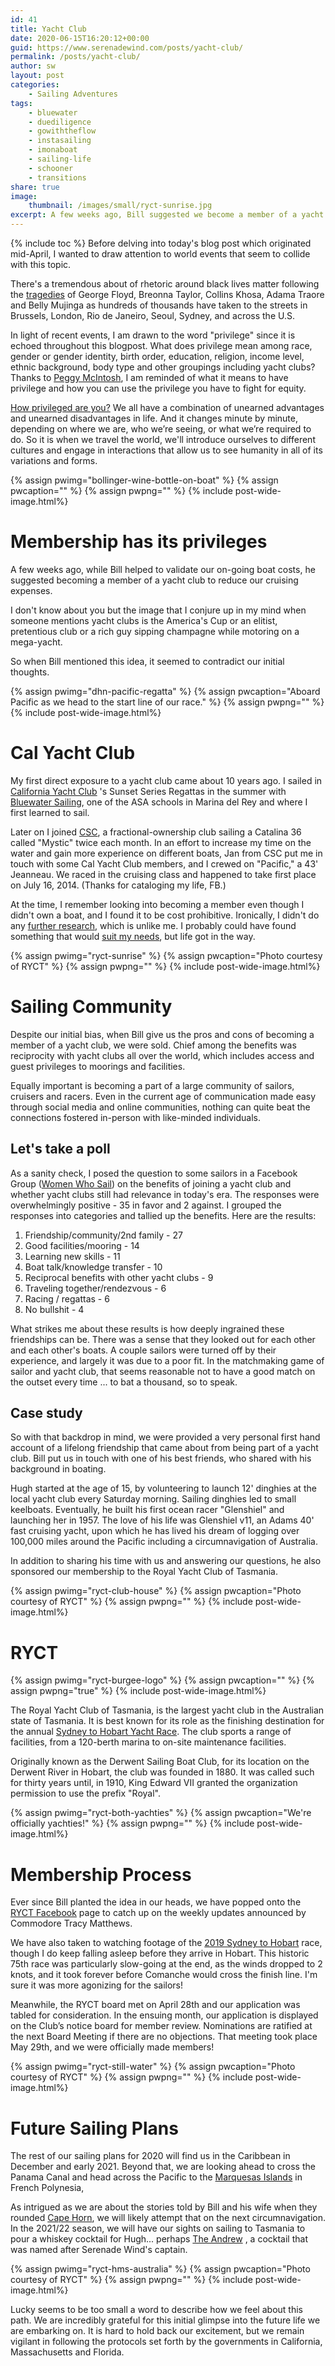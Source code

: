 ```yaml
---
id: 41
title: Yacht Club
date: 2020-06-15T16:20:12+00:00
guid: https://www.serenadewind.com/posts/yacht-club/
permalink: /posts/yacht-club/
author: sw
layout: post
categories:
    - Sailing Adventures
tags:
    - bluewater
    - duediligence
    - gowiththeflow
    - instasailing
    - imonaboat
    - sailing-life
    - schooner
    - transitions
share: true
image:
    thumbnail: /images/small/ryct-sunrise.jpg 
excerpt: A few weeks ago, Bill suggested we become a member of a yacht club to cut down on our cruising expenses. The image that I conjure up when someone mentions yacht clubs is an elitist club. However, we have come to learn that they come in all shapes and sizes. 
---
```

{% include toc %}
Before delving into today's blog post which originated mid-April, I wanted to draw attention to world events that seem to collide with this topic.

There's a tremendous about of rhetoric around black lives matter following the [tragedies](https://www.vox.com/2020/6/12/21285244/black-lives-matter-global-protests-george-floyd-uk-belgium) of George Floyd, Breonna Taylor, Collins Khosa, Adama Traore and Belly Mujinga as hundreds of thousands have taken to the streets in Brussels, London, Rio de Janeiro, Seoul, Sydney, and across the U.S.

In light of recent events, I am drawn to the word "privilege" since it is echoed throughout this blogpost. What does privilege mean among race, gender or gender identity, birth order, education, religion, income level, ethnic background, body type and other groupings including yacht clubs? Thanks to [Peggy McIntosh](https://www.ted.com/talks/peggy_mcintosh_how_to_recognize_your_white_privilege_and_use_it_to_fight_inequality?language=en "How to recognize your white privilege"), I am reminded of what it means to have privilege and how you can use the privilege you have to fight for equity.

[How privileged are you?](https://www.buzzfeed.com/regajha/how-privileged-are-you) We all have a combination of unearned advantages and unearned disadvantages in life. And it changes minute by minute, depending on where we are, who we’re seeing, or what we’re required to do. So it is when we travel the world, we'll introduce ourselves to different cultures and engage in interactions that allow us to see humanity in all of its variations and forms. 

{% assign pwimg="bollinger-wine-bottle-on-boat" %}
{% assign pwcaption="" %}
{% assign pwpng="" %}
{% include post-wide-image.html%}

# Membership has its privileges

A few weeks ago, while Bill helped to validate our on-going boat costs, he suggested becoming a member of a yacht club to reduce our cruising expenses.

I don't know about you but the image that I conjure up in my mind when someone mentions yacht clubs is the America's Cup or an elitist, pretentious club or a rich guy sipping champagne while motoring on a mega-yacht.

So when Bill mentioned this idea, it seemed to contradict our initial thoughts.

{% assign pwimg="dhn-pacific-regatta" %}
{% assign pwcaption="Aboard Pacific as we head to the start line of our race." %}
{% assign pwpng="" %}
{% include post-wide-image.html%}

# Cal Yacht Club

My first direct exposure to a yacht club came about 10 years ago. I sailed in [California Yacht Club](http://www.calyachtclub.com/) 's Sunset Series Regattas in the summer with [Bluewater Sailing](https://bluewatersailing.com/), one of the ASA schools in Marina del Rey and where I first learned to sail.

Later on I joined [CSC](http://www.californiasailingcoop.org/index.html), a fractional-ownership club sailing a Catalina 36 called "Mystic" twice each month. In an effort to increase my time on the water and gain more experience on different boats, Jan from CSC put me in touch with some Cal Yacht Club members, and I crewed on "Pacific," a 43' Jeanneau. We raced in the cruising class and happened to take first place on July 16, 2014. (Thanks for cataloging my life, FB.)

At the time, I remember looking into becoming a member even though I didn't own a boat, and I found it to be cost prohibitive. Ironically, I didn't do any [further research](https://www.yachtworld.com/research/how-to-find-the-right-yacht-club/), which is unlike me. I probably could have found something that would [suit my needs](https://www.investopedia.com/articles/wealth-management/121115/finding-right-yacht-club-quick-guide.asp), but life got in the way.

{% assign pwimg="ryct-sunrise" %}
{% assign pwcaption="Photo courtesy of RYCT" %}
{% assign pwpng="" %}
{% include post-wide-image.html%}


# Sailing Community

Despite our initial bias, when Bill give us the pros and cons of becoming a member of a yacht club, we were sold. Chief among the benefits was reciprocity with yacht clubs all over the world, which includes access and guest privileges to moorings and facilities.

Equally important is becoming a part of a large community of sailors, cruisers and racers. Even in the current age of communication made easy through social media and online communities, nothing can quite beat the connections fostered in-person with like-minded individuals.

## Let's take a poll

As a sanity check, I posed the question to some sailors in a Facebook Group ([Women Who Sail](https://www.facebook.com/WomenWhoSail/)) on the benefits of joining a yacht club and whether yacht clubs still had relevance in today's era. The responses were overwhelmingly positive - 35 in favor and 2 against. I grouped the responses into categories and tallied up the benefits. Here are the results:

1.  Friendship/community/2nd family - 27
2.  Good facilities/mooring - 14
3.  Learning new skills - 11
4.  Boat talk/knowledge transfer - 10
5.  Reciprocal benefits with other yacht clubs - 9
6.  Traveling together/rendezvous - 6
7.  Racing / regattas - 6
8.  No bullshit - 4

What strikes me about these results is how deeply ingrained these friendships can be. There was a sense that they looked out for each other and each other's boats. A couple sailors were turned off by their experience, and largely it was due to a poor fit. In the matchmaking game of sailor and yacht club, that seems reasonable not to have a good match on the outset every time ... to bat a thousand, so to speak.

## Case study

So with that backdrop in mind, we were provided a very personal first hand account of a lifelong friendship that came about from being part of a yacht club. Bill put us in touch with one of his best friends, who shared with his background in boating.

Hugh started at the age of 15, by volunteering to launch 12' dinghies at the local yacht club every Saturday morning. Sailing dinghies led to small keelboats. Eventually, he built his first ocean racer "Glenshiel" and launching her in 1957. The love of his life was Glenshiel v11, an Adams 40' fast cruising yacht, upon which he has lived his dream of logging over 100,000 miles around the Pacific including a circumnavigation of Australia.

In addition to sharing his time with us and answering our questions, he also sponsored our membership to the Royal Yacht Club of Tasmania.

{% assign pwimg="ryct-club-house" %}
{% assign pwcaption="Photo courtesy of RYCT" %}
{% assign pwpng="" %}
{% include post-wide-image.html%}


# RYCT

{% assign pwimg="ryct-burgee-logo" %}
{% assign pwcaption="" %}
{% assign pwpng="true" %}
{% include post-wide-image.html%}


The Royal Yacht Club of Tasmania, is the largest yacht club in the Australian state of Tasmania. It is best known for its role as the finishing destination for the annual [Sydney to Hobart Yacht Race](https://rolexsydneyhobart.com/). The club sports a range of facilities, from a 120-berth marina to on-site maintenance facilities.

Originally known as the Derwent Sailing Boat Club, for its location on the Derwent River in Hobart, the club was founded in 1880. It was called such for thirty years until, in 1910, King Edward VII granted the organization permission to use the prefix "Royal".

{% assign pwimg="ryct-both-yachties" %}
{% assign pwcaption="We're officially yachties!" %}
{% assign pwpng="" %}
{% include post-wide-image.html%}


# Membership Process

Ever since Bill planted the idea in our heads, we have popped onto the [RYCT Facebook](https://www.facebook.com/RoyalYachtClubTasmania/) page to catch up on the weekly updates announced by Commodore Tracy Matthews.

We have also taken to watching footage of the [2019 Sydney to Hobart](https://www.youtube.com/watch?v=ueVM-6PuHr0) race, though I do keep falling asleep before they arrive in Hobart. This historic 75th race was particularly slow-going at the end, as the winds dropped to 2 knots, and it took forever before Comanche would cross the finish line. I'm sure it was more agonizing for the sailors!

Meanwhile, the RYCT board met on April 28th and our application was tabled for consideration. In the ensuing month, our application is displayed on the Club’s notice board for member review. Nominations are ratified at the next Board Meeting if there are no objections. That meeting took place May 29th, and we were officially made members!

{% assign pwimg="ryct-still-water" %}
{% assign pwcaption="Photo courtesy of RYCT" %}
{% assign pwpng="" %}
{% include post-wide-image.html%}


# Future Sailing Plans

The rest of our sailing plans for 2020 will find us in the Caribbean in December and early 2021. Beyond that, we are looking ahead to cross the Panama Canal and head across the Pacific to the [Marquesas Islands](https://www.yachtingworld.com/cruising/how-to-sail-across-the-pacific-119196) in French Polynesia,

As intrigued as we are about the stories told by Bill and his wife when they rounded [Cape Horn](https://serenadewind.com/posts/project-slocum-part-4/), we will likely attempt that on the next circumnavigation. In the 2021/22 season, we will have our sights on sailing to Tasmania to pour a whiskey cocktail for Hugh... perhaps [The Andrew](https://serenadewind.com/posts/happy-birthday/) , a cocktail that was named after Serenade Wind's captain.


{% assign pwimg="ryct-hms-australia" %}
{% assign pwcaption="Photo courtesy of RYCT" %}
{% assign pwpng="" %}
{% include post-wide-image.html%}


Lucky seems to be too small a word to describe how we feel about this path. We are incredibly grateful for this initial glimpse into the future life we are embarking on. It is hard to hold back our excitement, but we remain vigilant in following the protocols set forth by the governments in California, Massachusetts and Florida.
